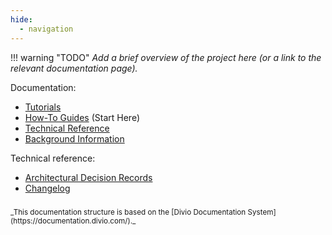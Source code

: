 ```yaml
---
hide:
  - navigation
---
```


!!! warning "TODO"
    _Add a brief overview of the project here (or a link to the relevant documentation page)._


Documentation:

- [Tutorials](tutorials/contents.md)
- [How-To Guides](how_to_guides/contents.md) (Start Here)
- [Technical Reference](technical_reference/contents.md)
- [Background Information](background_info/contents.md)


Technical reference:

- [Architectural Decision Records](ADRs/README.md)
- [Changelog](CHANGELOG.md)


<div style="font-size:smaller; margin-top:2em" markdown>
_This documentation structure is based on the [Divio Documentation System](https://documentation.divio.com/)._
</div>
